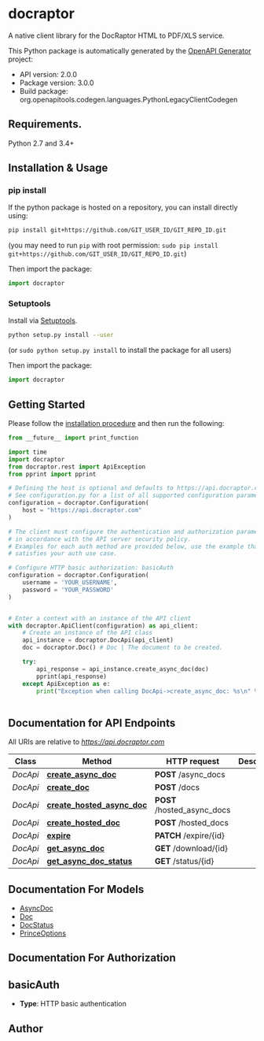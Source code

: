 # docraptor
A native client library for the DocRaptor HTML to PDF/XLS service.

This Python package is automatically generated by the [OpenAPI Generator](https://openapi-generator.tech) project:

- API version: 2.0.0
- Package version: 3.0.0
- Build package: org.openapitools.codegen.languages.PythonLegacyClientCodegen

## Requirements.

Python 2.7 and 3.4+

## Installation & Usage
### pip install

If the python package is hosted on a repository, you can install directly using:

```sh
pip install git+https://github.com/GIT_USER_ID/GIT_REPO_ID.git
```
(you may need to run `pip` with root permission: `sudo pip install git+https://github.com/GIT_USER_ID/GIT_REPO_ID.git`)

Then import the package:
```python
import docraptor
```

### Setuptools

Install via [Setuptools](http://pypi.python.org/pypi/setuptools).

```sh
python setup.py install --user
```
(or `sudo python setup.py install` to install the package for all users)

Then import the package:
```python
import docraptor
```

## Getting Started

Please follow the [installation procedure](#installation--usage) and then run the following:

```python
from __future__ import print_function

import time
import docraptor
from docraptor.rest import ApiException
from pprint import pprint

# Defining the host is optional and defaults to https://api.docraptor.com
# See configuration.py for a list of all supported configuration parameters.
configuration = docraptor.Configuration(
    host = "https://api.docraptor.com"
)

# The client must configure the authentication and authorization parameters
# in accordance with the API server security policy.
# Examples for each auth method are provided below, use the example that
# satisfies your auth use case.

# Configure HTTP basic authorization: basicAuth
configuration = docraptor.Configuration(
    username = 'YOUR_USERNAME',
    password = 'YOUR_PASSWORD'
)


# Enter a context with an instance of the API client
with docraptor.ApiClient(configuration) as api_client:
    # Create an instance of the API class
    api_instance = docraptor.DocApi(api_client)
    doc = docraptor.Doc() # Doc | The document to be created.

    try:
        api_response = api_instance.create_async_doc(doc)
        pprint(api_response)
    except ApiException as e:
        print("Exception when calling DocApi->create_async_doc: %s\n" % e)
    
```

## Documentation for API Endpoints

All URIs are relative to *https://api.docraptor.com*

Class | Method | HTTP request | Description
------------ | ------------- | ------------- | -------------
*DocApi* | [**create_async_doc**](docs/DocApi.md#create_async_doc) | **POST** /async_docs | 
*DocApi* | [**create_doc**](docs/DocApi.md#create_doc) | **POST** /docs | 
*DocApi* | [**create_hosted_async_doc**](docs/DocApi.md#create_hosted_async_doc) | **POST** /hosted_async_docs | 
*DocApi* | [**create_hosted_doc**](docs/DocApi.md#create_hosted_doc) | **POST** /hosted_docs | 
*DocApi* | [**expire**](docs/DocApi.md#expire) | **PATCH** /expire/{id} | 
*DocApi* | [**get_async_doc**](docs/DocApi.md#get_async_doc) | **GET** /download/{id} | 
*DocApi* | [**get_async_doc_status**](docs/DocApi.md#get_async_doc_status) | **GET** /status/{id} | 


## Documentation For Models

 - [AsyncDoc](docs/AsyncDoc.md)
 - [Doc](docs/Doc.md)
 - [DocStatus](docs/DocStatus.md)
 - [PrinceOptions](docs/PrinceOptions.md)


## Documentation For Authorization


## basicAuth

- **Type**: HTTP basic authentication


## Author




